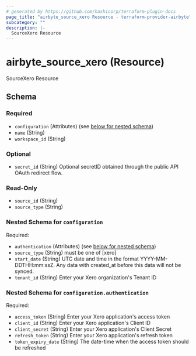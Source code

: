 ```yaml
---
# generated by https://github.com/hashicorp/terraform-plugin-docs
page_title: "airbyte_source_xero Resource - terraform-provider-airbyte"
subcategory: ""
description: |-
  SourceXero Resource
---
```


# airbyte_source_xero (Resource)

SourceXero Resource



<!-- schema generated by tfplugindocs -->
## Schema

### Required

- `configuration` (Attributes) (see [below for nested schema](#nestedatt--configuration))
- `name` (String)
- `workspace_id` (String)

### Optional

- `secret_id` (String) Optional secretID obtained through the public API OAuth redirect flow.

### Read-Only

- `source_id` (String)
- `source_type` (String)

<a id="nestedatt--configuration"></a>
### Nested Schema for `configuration`

Required:

- `authentication` (Attributes) (see [below for nested schema](#nestedatt--configuration--authentication))
- `source_type` (String) must be one of [xero]
- `start_date` (String) UTC date and time in the format YYYY-MM-DDTHH:mm:ssZ. Any data with created_at before this data will not be synced.
- `tenant_id` (String) Enter your Xero organization's Tenant ID

<a id="nestedatt--configuration--authentication"></a>
### Nested Schema for `configuration.authentication`

Required:

- `access_token` (String) Enter your Xero application's access token
- `client_id` (String) Enter your Xero application's Client ID
- `client_secret` (String) Enter your Xero application's Client Secret
- `refresh_token` (String) Enter your Xero application's refresh token
- `token_expiry_date` (String) The date-time when the access token should be refreshed


